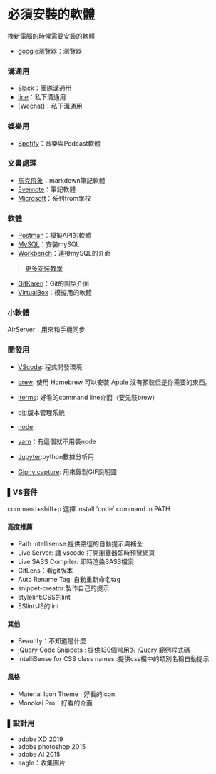 # 必須安裝的軟體

換新電腦的時候需要安裝的軟體

- [google瀏覽器](https://www.google.com/intl/zh-TW/chrome/)：瀏覽器

### 溝通用

- [Slack](https://slack.com/intl/en-tw/)：團隊溝通用
- [line](https://line.me/zh-hant/)：私下溝通用
- [Wechat]：私下溝通用

### 娛樂用

- [Spotify](https://www.spotify.com/tw/)：音樂與Podcast軟體

###  文書處理

- [馬克飛象](https://maxiang.io/)：markdown筆記軟體
- [Evernote](https://evernote.com/intl/zh-tw)：筆記軟體
- [Microsoft](http://download.cc.ntu.edu.tw/)：系列from學校

### 軟體

- [Postman](https://www.getpostman.com/)：模擬API的軟體
- [MySQL](https://dev.mysql.com/downloads/mysql/)：安裝mySQL
- [Workbench](https://www.mysql.com/products/workbench/)：連接mySQL的介面
> [更多安裝教學](http://homepage.ntu.edu.tw/~wyang/db2019/slides/db2019_hw2.pdf)
- [GitKaren](https://www.gitkraken.com/)：Git的圖型介面
- [VirtualBox]()：模擬用的軟體


### 小軟體

AirServer：用來和手機同步


### 開發用
- [VScode](https://code.visualstudio.com): 程式開發環境
- [brew](https://brew.sh/index_zh-tw): 使用 Homebrew 可以安裝 Apple 沒有預裝但是你需要的東西。
- [iterms](https://medium.com/statementdog-engineering/prettify-your-zsh-command-line-prompt-3ca2acc967f): 好看的command line介面（要先裝brew）
- [git](https://git-scm.com/book/zh-tw/v1/%E9%96%8B%E5%A7%8B-%E5%AE%89%E8%A3%9D-Git):版本管理系統
- [node](https://nodejs.org/zh-tw/download/)
- [yarn](https://yarnpkg.com/zh-Hant/docs/install#mac-stable)：有這個就不用裝node


- [Jupyter](https://jupyter.org/install):python數據分析用
- [Giphy capture](https://giphy.com/apps/giphycapture): 用來錄製GIF說明圖

### ▌VS套件

command+shift+p 選擇 install 'code' command in PATH

#### 高度推薦

- Path Intellisense:提供路徑的自動提示與補全
- Live Server: 讓 vscode 打開瀏覽器即時預覽網頁
- Live SASS Compiler: 即時渲染SASS檔案
- GitLens：看git版本
- Auto Rename Tag: 自動重新命名tag
- snippet-creator:製作自己的提示
- stylelint:CSS的lint
- ESlint:JS的lint

#### 其他

- Beautify：不知道是什麼
- jQuery Code Snippets : 提供130個常用的 jQuery 範例程式碼
- IntelliSense for CSS class names :提供css檔中的類別名稱自動提示

#### 風格

- Material Icon Theme : 好看的icon
- Monokai Pro：好看的介面


### ▌設計用
- adobe XD 2019
- adobe photoshop 2015
- adobe AI 2015
- eagle：收集圖片


